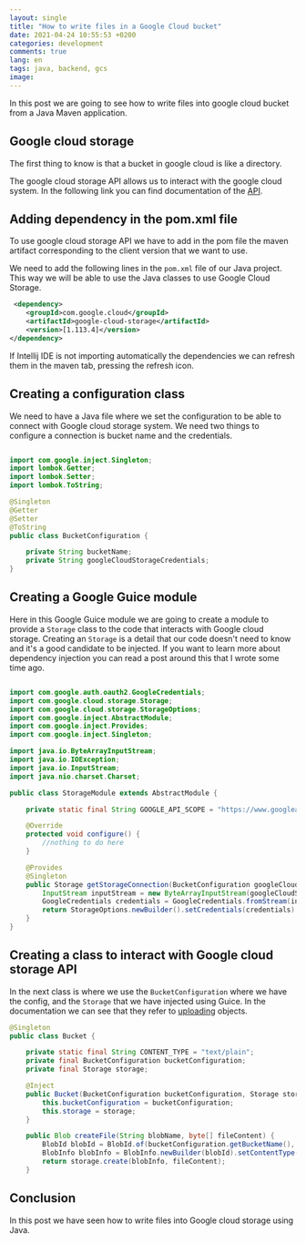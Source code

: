 ```yaml
---
layout: single
title: "How to write files in a Google Cloud bucket"
date: 2021-04-24 10:55:53 +0200
categories: development
comments: true
lang: en
tags: java, backend, gcs
image: 
---
```


In this post we are going to see how to write files into google cloud bucket from a Java Maven application. 

## Google cloud storage

The first thing to know is that a bucket in google cloud is like a directory.  

The google cloud storage API allows us to interact with the google cloud system. In the following link you can find documentation of the <a href="https://cloud.google.com/storage/docs/apis?hl=en">API</a>. 

## Adding dependency in the pom.xml file

To use google cloud storage API we have to add in the pom file the maven artifact corresponding to the client version that we want to use.

We need to add the following lines in the `pom.xml` file of our Java project. This way we will be able to use the Java classes to use Google Cloud Storage. 

```xml
 <dependency>
    <groupId>com.google.cloud</groupId>
    <artifactId>google-cloud-storage</artifactId>
    <version>[1.113.4]</version>
</dependency>
```

If Intellij IDE is not importing automatically the dependencies we can refresh them in the maven tab, pressing the refresh icon.

## Creating a configuration class 

We need to have a Java file where we set the configuration to be able to connect with Google cloud storage system. We need two things to configure a connection is bucket name and the credentials.

```java

import com.google.inject.Singleton;
import lombok.Getter;
import lombok.Setter;
import lombok.ToString;

@Singleton
@Getter
@Setter
@ToString
public class BucketConfiguration {

    private String bucketName;
    private String googleCloudStorageCredentials;
}

```

## Creating a Google Guice module

Here in this Google Guice module we are going to create a module to provide a `Storage` class to the code that interacts with Google cloud storage. Creating an `Storage` is a detail that our code doesn't need to know and it's a good candidate to be injected. If you want to learn more about dependency injection you can read a post around this that I wrote some time ago.

```java

import com.google.auth.oauth2.GoogleCredentials;
import com.google.cloud.storage.Storage;
import com.google.cloud.storage.StorageOptions;
import com.google.inject.AbstractModule;
import com.google.inject.Provides;
import com.google.inject.Singleton;

import java.io.ByteArrayInputStream;
import java.io.IOException;
import java.io.InputStream;
import java.nio.charset.Charset;

public class StorageModule extends AbstractModule {

    private static final String GOOGLE_API_SCOPE = "https://www.googleapis.com/auth/cloud-platform";

    @Override
    protected void configure() {
        //nothing to do here
    }

    @Provides
    @Singleton
    public Storage getStorageConnection(BucketConfiguration googleCloudStorageConfiguration) throws IOException {
        InputStream inputStream = new ByteArrayInputStream(googleCloudStorageConfiguration.getGoogleCloudStorageCredentials().getBytes(Charset.defaultCharset()));
        GoogleCredentials credentials = GoogleCredentials.fromStream(inputStream).createScoped(GOOGLE_API_SCOPE);
        return StorageOptions.newBuilder().setCredentials(credentials).build().getService();
    }
}

```

## Creating a class to interact with Google cloud storage API

In the next class is where we use the `BucketConfiguration` where we have the config, and the `Storage` that we have injected using Guice. In the documentation we can see that they refer to <a href="https://cloud.google.com/storage/docs/uploading-objects?hl=en#storage-upload-object-java">uploading</a> objects.

```java
@Singleton
public class Bucket {

    private static final String CONTENT_TYPE = "text/plain";
    private final BucketConfiguration bucketConfiguration;
    private final Storage storage;

    @Inject
    public Bucket(BucketConfiguration bucketConfiguration, Storage storage) {
        this.bucketConfiguration = bucketConfiguration;
        this.storage = storage;
    }

    public Blob createFile(String blobName, byte[] fileContent) {
        BlobId blobId = BlobId.of(bucketConfiguration.getBucketName(), blobName);
        BlobInfo blobInfo = BlobInfo.newBuilder(blobId).setContentType(CONTENT_TYPE).build();
        return storage.create(blobInfo, fileContent);
    }
```

## Conclusion

In this post we have seen how to write files into Google cloud storage using Java.
